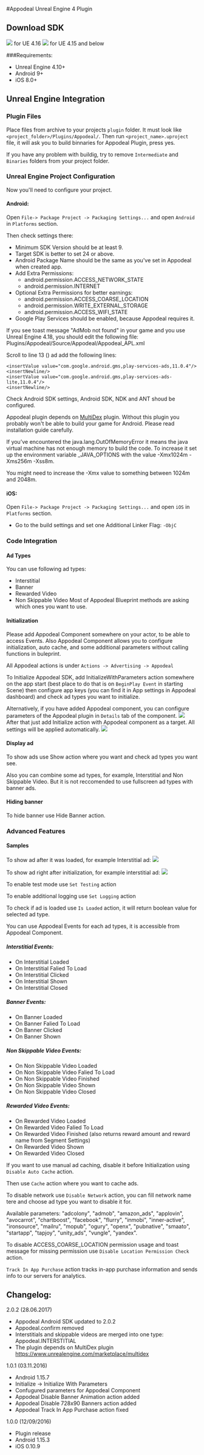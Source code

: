 #Appodeal Unreal Engine 4 Plugin

## Download SDK

[![](https://img.shields.io/badge/download-link-green.svg)](https://www.dropbox.com/s/d909mtodbt90epr/Appodeal-Android-UE4-IRVB-nodex-280617-2.0.2-U4.16.zip?dl=1) for UE 4.16
[![](https://img.shields.io/badge/download-link-green.svg)](https://www.dropbox.com/s/sdibb3huz0k1nvo/Appodeal-Android-UE4-IRVB-nodex-280617-2.0.2-U4.15.zip?dl=1) for UE 4.15 and below

###Requirements:

+ Unreal Engine 4.10+
+ Android 9+
+ iOS 8.0+

## Unreal Engine Integration

### Plugin Files

Place files from archive to your projects `plugin` folder. It must look like `<project_folder>/Plugins/Appodeal/`.
Then run `<project_name>.uproject` file, it will ask you to build binnaries for Appodeal Plugin, press yes.

If you have any problem with buildig, try to remove `Intermediate` and `Binaries` folders from your project folder.

### Unreal Engine Project Configuration

Now you'll need to configure your project. 

#### Android: 

Open `File-> Package Project -> Packaging Settings...` and open `Android` in `Platforms` section.

Then check settings there:

+ Minimum SDK Version should be at least 9. 
+ Target SDK is better to set 24 or above.
+ Android Package Name should be the same as you've set in Appodeal when created app.
+ Add Extra Permissions: 
    + android.permission.ACCESS_NETWORK_STATE
    + android.permission.INTERNET
+ Optional Extra Permissions for better earnings:
    + android.permission.ACCESS_COARSE_LOCATION
    + android.permission.WRITE_EXTERNAL_STORAGE
    + android.permission.ACCESS_WIFI_STATE
+ Google Play Services should be enabled, because Appodeal requires it.

If you see toast message "AdMob not found" in your game and you use Unreal Engine 4.18, you should edit the following file: Plugins/Appodeal/Source/Appodeal/Appodeal_APL.xml

Scroll to line 13 (<AARImports>) ad add the following lines:

```
<insertValue value="com.google.android.gms,play-services-ads,11.0.4"/>
<insertNewline/>
<insertValue value="com.google.android.gms,play-services-ads-lite,11.0.4"/>
<insertNewline/>
```

Check Android SDK settings, Android SDK, NDK and ANT shoud be configured.

Appodeal plugin depends on [MultiDex](https://www.unrealengine.com/marketplace/multidex) plugin. Without this plugin you probably won't be able to build your game for Android. Please read installation guide carefully.

If you’ve encountered the java.lang.OutOfMemoryError it means the java virtual machine has not enough memory to build the code. To increase it set up the environment variable _JAVA_OPTIONS with the value -Xmx1024m -Xms256m -Xss8m.

You might need to increase the -Xmx value to something between 1024m and 2048m.

#### iOS:

Open `File-> Package Project -> Packaging Settings...` and open `iOS` in `Platforms` section.

+ Go to the build settings and set one Additional Linker Flag: `-ObjC`

### Code Integration

#### Ad Types

You can use following ad types:
+ Interstitial
+ Banner
+ Rewarded Video
+ Non Skippable Video
Most of Appodeal Blueprint methods are asking which ones you want to use.

#### Initialization

Please add Appodeal Component somewhere on your actor, to be able to access Events. Also Appodeal Component allows you to configure initialization, auto cache, and some additional parameters without calling functions in buleprint.

All Appodeal actions is under `Actions -> Advertising -> Appodeal`

To Initialize Appodeal SDK, add InitializeWithParameters action somewhere on the app start (best place to do that is on `BeginPlay Event` in starting Scene) then configure app keys (you can find it in App settings in Appodeal dashboard) and check ad types you want to initialize.

Alternatively, if you have added Appodeal component, you can configure parameters of the Appodeal plugin in `Details` tab of the component. 
[![](https://www.dropbox.com/s/p61he1n63umywf0/ue4_component_settings.png?raw=1)]()
After that just add Initialize action with Appodeal component as a target. All settings will be applied automatically.
[![](https://www.dropbox.com/s/ayw70z9v4et0abv/ue4_initialize.png?raw=1)]()

#### Display ad

To show ads use Show action where you want and check ad types you want see.

Also you can combine some ad types, for example, Interstitial and Non Skippable Video. But it is not reccomended to use fullscreen ad types with banner ads.

#### Hiding banner

To hide banner use Hide Banner action.

### Advanced Features

#### Samples

To show ad after it was loaded, for example Interstitial ad:
[![](https://www.dropbox.com/s/g3zb1b4tsuknn0h/ue4_show_after_loaded.png?raw=1)]()

To show ad right after initialization, for example interstitial ad:
[![](https://www.dropbox.com/s/3ql5or9p4fu6hlm/ue4_show_after_start.png?raw=1)]()


To enable test mode use `Set Testing` action


To enable additional logging use `Set Logging` action


To check if ad is loaded use `Is Loaded` action, it will return boolean value for selected ad type.


You can use Appodeal Events for each ad types, it is accessible from Appodeal Component.

##### Interstitial Events:
+ On Interstitial Loaded
+ On Interstitial Falied To Load
+ On Interstitial Clicked
+ On Interstitial Shown
+ On Interstitial Closed

##### Banner Events:
+ On Banner Loaded
+ On Banner Falied To Load
+ On Banner Clicked
+ On Banner Shown

##### Non Skippable Video Events:
+ On Non Skippable Video Loaded
+ On Non Skippable Video Falied To Load
+ On Non Skippable Video Finished
+ On Non Skippable Video Shown
+ On Non Skippable Video Closed

##### Rewarded Video Events:
+ On Rewarded Video Loaded
+ On Rewarded Video Falied To Load
+ On Rewarded Video Finished (also returns reward amount and reward name from Segment Settings)
+ On Rewarded Video Shown
+ On Rewarded Video Closed


If you want to use manual ad caching, disable it before Initialization using `Disable Auto Cache` action.


Then use `Cache` action where you want to cache ads.


To disable network use `Disable Network` action, you can fill network name tere and choose ad type you want to disable it for. 

Available parameters: "adcolony", "admob", "amazon_ads", "applovin", "avocarrot", "chartboost", "facebook", "flurry", "inmobi", "inner-active", "ironsource", "mailru", "mopub", "ogury", "openx", "pubnative", "smaato", "startapp", "tapjoy", "unity_ads", "vungle", "yandex".


To disable ACCESS_COARSE_LOCATION permission usage and toast message for missing permission use `Disable Location Permission Check` action.


`Track In App Purchase` action tracks in-app purchase information and sends info to our servers for analytics.

## Changelog:

2.0.2 (28.06.2017)
+ Appodeal Android SDK updated to 2.0.2
+ Appodeal.confirm removed
+ Interstitials and skippable videos are merged into one type: Appodeal.INTERSTITIAL
+ The plugin depends on MultiDex plugin https://www.unrealengine.com/marketplace/multidex

1.0.1 (03.11.2016)

+ Android 1.15.7
+ Initialize -> Initialize With Parameters
+ Confugured parameters for Appodeal Component
+ Appodeal Disable Banner Animation action added
+ Appodeal Disable 728x90 Banners action added
+ Appodeal Track In App Purchase action fixed

1.0.0 (12/09/2016)

+ Plugin release
+ Android 1.15.3
+ iOS 0.10.9
